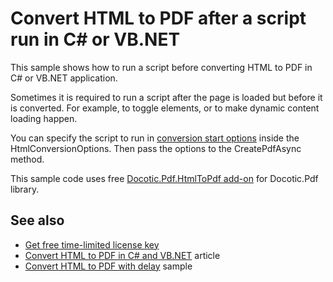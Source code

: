 # Convert HTML to PDF after a script run in C# or VB.NET
This sample shows how to run a script before converting HTML to PDF in C# or VB.NET application.

Sometimes it is required to run a script after the page is loaded but before it is converted. For example, to toggle elements, or to make dynamic content loading happen.

You can specify the script to run in [conversion start options](https://bitmiracle.com/pdf-library/api/htmltopdf/conversionstartoptions) inside the HtmlConversionOptions. Then pass the options to the CreatePdfAsync method.

This sample code uses free [Docotic.Pdf.HtmlToPdf add-on](https://www.nuget.org/packages/BitMiracle.Docotic.Pdf.HtmlToPdf/) for Docotic.Pdf library.

## See also
* [Get free time-limited license key](https://bitmiracle.com/pdf-library/download-pdf-library.aspx)
* [Convert HTML to PDF in C# and VB.NET](https://bitmiracle.com/pdf-library/html-to-pdf.aspx) article
* [Convert HTML to PDF with delay](/Samples/HtmlToPdf/ConvertWithDelay) sample